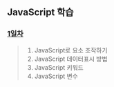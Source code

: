 ## JavaScript 학습

### [1일차](https://github.com/LegdayDev/JavaScript-Study/blob/master/markdown/day01.md)
> 1. JavaScript로 요소 조작하기
> 2. JavaScript 데이터표시 방법
> 3. JavaScript 키워드
> 4. JavaScript 변수